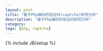 ```yaml
---
layout: post
title: "基于Php编码的验证码(captcha)研究分析"
description: "基于Php编码的验证码研究分析"
category: 
tags: [php, captcha]
---
```

{% include JB/setup %}

